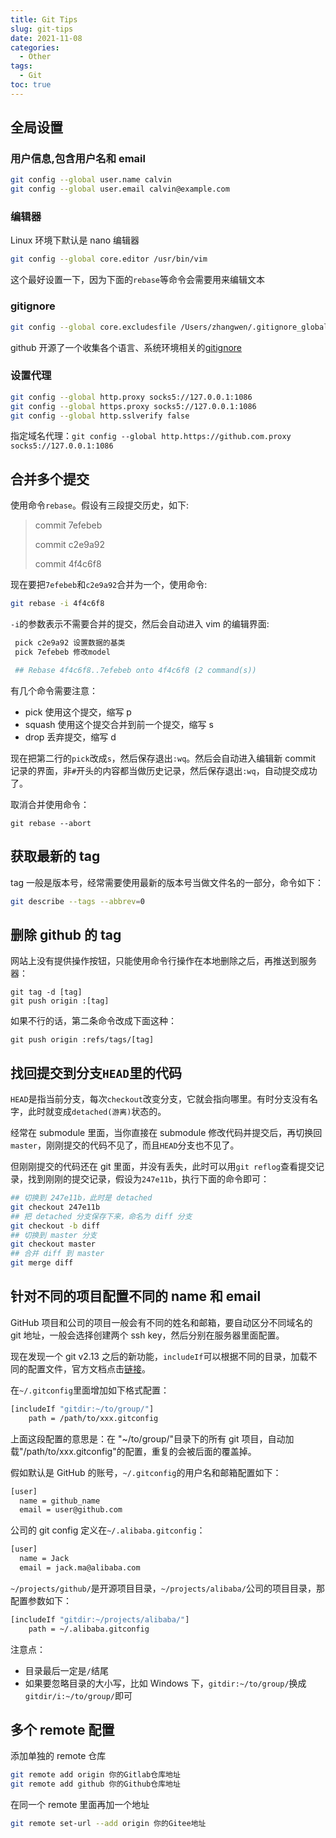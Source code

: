```yaml
---
title: Git Tips
slug: git-tips
date: 2021-11-08
categories:
  - Other
tags:
  - Git
toc: true
---
```


## 全局设置

### 用户信息,包含用户名和 email

```bash
git config --global user.name calvin
git config --global user.email calvin@example.com
```

### 编辑器

Linux 环境下默认是 nano 编辑器

```bash
git config --global core.editor /usr/bin/vim
```

这个最好设置一下，因为下面的`rebase`等命令会需要用来编辑文本

### gitignore

```bash
git config --global core.excludesfile /Users/zhangwen/.gitignore_global
```

github 开源了一个收集各个语言、系统环境相关的[gitignore](https://github.com/github/gitignore.git)

### 设置代理

```bash
git config --global http.proxy socks5://127.0.0.1:1086
git config --global https.proxy socks5://127.0.0.1:1086
git config --global http.sslverify false
```

指定域名代理：`git config --global http.https://github.com.proxy socks5://127.0.0.1:1086`

## 合并多个提交

使用命令`rebase`。假设有三段提交历史，如下:

> commit 7efebeb
>
> commit c2e9a92
>
> commit 4f4c6f8

现在要把`7efebeb`和`c2e9a92`合并为一个，使用命令:

```bash
git rebase -i 4f4c6f8
```

`-i`的参数表示不需要合并的提交，然后会自动进入 vim 的编辑界面:

```bash
 pick c2e9a92 设置数据的基类
 pick 7efebeb 修改model

 ## Rebase 4f4c6f8..7efebeb onto 4f4c6f8 (2 command(s))
```

有几个命令需要注意：

- pick 使用这个提交，缩写 p
- squash 使用这个提交合并到前一个提交，缩写 s
- drop 丢弃提交，缩写 d

现在把第二行的`pick`改成`s`，然后保存退出`:wq`。然后会自动进入编辑新 commit 记录的界面，非`#`开头的内容都当做历史记录，然后保存退出`:wq`，自动提交成功了。

取消合并使用命令：

```
git rebase --abort
```

## 获取最新的 tag

tag 一般是版本号，经常需要使用最新的版本号当做文件名的一部分，命令如下：

```bash
git describe --tags --abbrev=0
```

## 删除 github 的 tag

网站上没有提供操作按钮，只能使用命令行操作在本地删除之后，再推送到服务器：

```shell
git tag -d [tag]
git push origin :[tag]
```

如果不行的话，第二条命令改成下面这种：

```shell
git push origin :refs/tags/[tag]
```

## 找回提交到分支`HEAD`里的代码

`HEAD`是指当前分支，每次`checkout`改变分支，它就会指向哪里。有时分支没有名字，此时就变成`detached(游离)`状态的。

经常在 submodule 里面，当你直接在 submodule 修改代码并提交后，再切换回`master`，刚刚提交的代码不见了，而且`HEAD`分支也不见了。

但刚刚提交的代码还在 git 里面，并没有丢失，此时可以用`git reflog`查看提交记录，找到刚刚的提交记录，假设为`247e11b`，执行下面的命令即可：

```bash
## 切换到 247e11b，此时是 detached
git checkout 247e11b
## 把 detached 分支保存下来，命名为 diff 分支
git checkout -b diff
## 切换到 master 分支
git checkout master
## 合并 diff 到 master
git merge diff
```

## 针对不同的项目配置不同的 name 和 email

GitHub 项目和公司的项目一般会有不同的姓名和邮箱，要自动区分不同域名的 git 地址，一般会选择创建两个 ssh key，然后分别在服务器里面配置。

现在发现一个 git v2.13 之后的新功能，`includeIf`可以根据不同的目录，加载不同的配置文件，官方文档点击[链接](https://git-scm.com/docs/git-config#_conditional_includes)。

在`~/.gitconfig`里面增加如下格式配置：

```bash
[includeIf "gitdir:~/to/group/"]
	path = /path/to/xxx.gitconfig

```

上面这段配置的意思是：在 "~/to/group/"目录下的所有 git 项目，自动加载"/path/to/xxx.gitconfig"的配置，重复的会被后面的覆盖掉。

假如默认是 GitHub 的账号，`~/.gitconfig`的用户名和邮箱配置如下：

```bash
[user]
  name = github_name
  email = user@github.com
```

公司的 git config 定义在`~/.alibaba.gitconfig`：

```bash
[user]
  name = Jack
  email = jack.ma@alibaba.com
```

`~/projects/github/`是开源项目目录，`~/projects/alibaba/`公司的项目目录，那配置参数如下：

```bash
[includeIf "gitdir:~/projects/alibaba/"]
	path = ~/.alibaba.gitconfig

```

注意点：

- 目录最后一定是`/`结尾
- 如果要忽略目录的大小写，比如 Windows 下，`gitdir:~/to/group/`换成`gitdir/i:~/to/group/`即可

## 多个 remote 配置

添加单独的 remote 仓库

```bash
git remote add origin 你的Gitlab仓库地址
git remote add github 你的Github仓库地址
```

在同一个 remote 里面再加一个地址

```bash
git remote set-url --add origin 你的Gitee地址
```
